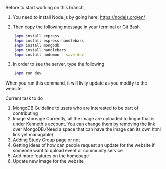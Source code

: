 Before to start working on this branch,
1. You need to install Node.js by going here: https://nodejs.org/en/

2. Then copy the following message in your terminal or Git Bash
```sh
    $npm install express
    $npm install express-handlebars
    $npm install mongodb
    $npm install handlebars
    $npm install nodemon --save-dev
```

3. In order to see the server, type the following

```sh
    $npm run dev
```

When you run this command, it will livily update as you modify to the website.


Current task to do

1. MongoDB Guideline to users who are interested to be part of contributing
2. Image storeage
    Currently, all the image are uploaded to Imgur that is under Kenneth's account. You can change them by removing the link over MongoDB.(Need a space that can have the image can its own html link yet managable) 
3. Adding Study Group page or not
4. Getting ideas of how can people request an update for the website if someone want to upload event or community service
5. Add more features on the homepage
6. Update new image for the website